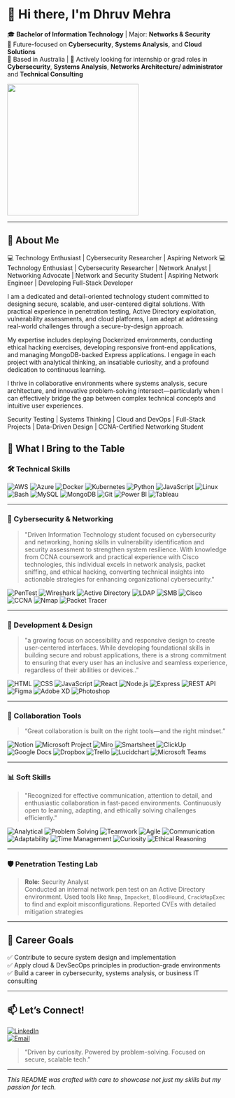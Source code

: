
# 👋 Hi there, I'm **Dhruv Mehra**

🎓 **Bachelor of Information Technology** | Major: **Networks & Security**  
🔐 Future-focused on **Cybersecurity**, **Systems Analysis**, and **Cloud Solutions**  
📍 Based in Australia | 💬 Actively looking for internship or grad roles in **Cybersecurity**, **Systems Analysis**, **Networks Architecture/ administrator** and **Technical Consulting**    

<img src="https://camo.githubusercontent.com/a615ccee1fede08a3322b260a6c9b09fa7c9d76bb410469650b284ebebcaef57/68747470733a2f2f692e70696e696d672e636f6d2f6f726967696e616c732f65382f66342f35332f65386634353334363961336563393765636433353464663436356437333931332e676966" width="300" height="300" />

---

## 🧠 About Me
💻 Technology Enthusiast | Cybersecurity Researcher | Aspiring Network 💻 Technology Enthusiast | Cybersecurity Researcher | Network Analyst | Networking Advocate | Network and Security Student | Aspiring Network Engineer | Developing Full-Stack Developer

I am a dedicated and detail-oriented technology student committed to designing secure, scalable, and user-centered digital solutions. With practical experience in penetration testing, Active Directory exploitation, vulnerability assessments, and cloud platforms, I am adept at addressing real-world challenges through a secure-by-design approach.

My expertise includes deploying Dockerized environments, conducting ethical hacking exercises, developing responsive front-end applications, and managing MongoDB-backed Express applications. I engage in each project with analytical thinking, an insatiable curiosity, and a profound dedication to continuous learning.

I thrive in collaborative environments where systems analysis, secure architecture, and innovative problem-solving intersect—particularly when I can effectively bridge the gap between complex technical concepts and intuitive user experiences.

Security Testing | Systems Thinking | Cloud and DevOps | Full-Stack Projects | Data-Driven Design | CCNA-Certified Networking Student

## 💼 What I Bring to the Table

### 🛠️ Technical Skills

![AWS](https://img.shields.io/badge/AWS-%23FF9900.svg?style=for-the-badge&logo=amazon-aws&logoColor=white)
![Azure](https://img.shields.io/badge/Azure-%230072C6.svg?style=for-the-badge&logo=microsoftazure&logoColor=white)
![Docker](https://img.shields.io/badge/Docker-%230db7ed.svg?style=for-the-badge&logo=docker&logoColor=white)
![Kubernetes](https://img.shields.io/badge/Kubernetes-%23326CE5.svg?style=for-the-badge&logo=kubernetes&logoColor=white)
![Python](https://img.shields.io/badge/Python-%233776AB.svg?style=for-the-badge&logo=python&logoColor=white)
![JavaScript](https://img.shields.io/badge/JavaScript-F7DF1E?style=for-the-badge&logo=javascript&logoColor=black)
![Linux](https://img.shields.io/badge/Linux-FCC624?style=for-the-badge&logo=linux&logoColor=black)
![Bash](https://img.shields.io/badge/Bash-4EAA25?style=for-the-badge&logo=gnu-bash&logoColor=white)
![MySQL](https://img.shields.io/badge/MySQL-4479A1?style=for-the-badge&logo=mysql&logoColor=white)
![MongoDB](https://img.shields.io/badge/MongoDB-47A248?style=for-the-badge&logo=mongodb&logoColor=white)
![Git](https://img.shields.io/badge/Git-F05032?style=for-the-badge&logo=git&logoColor=white)
![Power BI](https://img.shields.io/badge/Power%20BI-F2C811?style=for-the-badge&logo=powerbi&logoColor=black)
![Tableau](https://img.shields.io/badge/Tableau-E97627?style=for-the-badge&logo=tableau&logoColor=white)

---

### 🔐 Cybersecurity & Networking

> "Driven Information Technology student focused on cybersecurity and networking, honing skills in vulnerability identification and security assessment to strengthen system resilience. With knowledge from CCNA coursework and practical experience with Cisco technologies, this individual excels in network analysis, packet sniffing, and ethical hacking, converting technical insights into actionable strategies for enhancing organizational cybersecurity."

![PenTest](https://img.shields.io/badge/Penetration%20Testing-Informational?style=for-the-badge&logo=hackthebox&logoColor=white)
![Wireshark](https://img.shields.io/badge/Wireshark-1679A7?style=for-the-badge&logo=wireshark&logoColor=white)
![Active Directory](https://img.shields.io/badge/Active%20Directory-003366?style=for-the-badge&logo=microsoft&logoColor=white)
![LDAP](https://img.shields.io/badge/LDAP-005C84?style=for-the-badge&logoColor=white)
![SMB](https://img.shields.io/badge/SMB-0078D4?style=for-the-badge&logo=samba&logoColor=white)
![Cisco](https://img.shields.io/badge/Cisco-1BA0D7?style=for-the-badge&logo=cisco&logoColor=white)
![CCNA](https://img.shields.io/badge/CCNA-Certified-green?style=for-the-badge)
![Nmap](https://img.shields.io/badge/Nmap-4CAF50?style=for-the-badge&logo=nmap&logoColor=white)
![Packet Tracer](https://img.shields.io/badge/Cisco%20Packet%20Tracer-0288D1?style=for-the-badge&logo=cisco&logoColor=white)

---

### 🧰 Development & Design

> "a growing focus on accessibility and responsive design to create user-centered interfaces. While developing foundational skills in building secure and robust applications, there is a strong commitment to ensuring that every user has an inclusive and seamless experience, regardless of their abilities or devices.."

![HTML](https://img.shields.io/badge/HTML5-E34F26?style=for-the-badge&logo=html5&logoColor=white)
![CSS](https://img.shields.io/badge/CSS3-1572B6?style=for-the-badge&logo=css3&logoColor=white)
![JavaScript](https://img.shields.io/badge/JavaScript-F7DF1E?style=for-the-badge&logo=javascript&logoColor=black)
![React](https://img.shields.io/badge/React-20232A?style=for-the-badge&logo=react&logoColor=61DAFB)
![Node.js](https://img.shields.io/badge/Node.js-339933?style=for-the-badge&logo=nodedotjs&logoColor=white)
![Express](https://img.shields.io/badge/Express.js-000000?style=for-the-badge&logo=express&logoColor=white)
![REST API](https://img.shields.io/badge/REST%20API-005571?style=for-the-badge&logo=postman&logoColor=white)
![Figma](https://img.shields.io/badge/Figma-F24E1E?style=for-the-badge&logo=figma&logoColor=white)
![Adobe XD](https://img.shields.io/badge/Adobe%20XD-FF61F6?style=for-the-badge&logo=adobe-xd&logoColor=white)
![Photoshop](https://img.shields.io/badge/Adobe%20Photoshop-31A8FF?style=for-the-badge&logo=adobe-photoshop&logoColor=white)

---

### 🤝 Collaboration Tools

> “Great collaboration is built on the right tools—and the right mindset.”

![Notion](https://img.shields.io/badge/Notion-000000?style=for-the-badge&logo=notion&logoColor=white)
![Microsoft Project](https://img.shields.io/badge/Microsoft%20Project-217346?style=for-the-badge&logo=microsoft&logoColor=white)
![Miro](https://img.shields.io/badge/Miro-050038?style=for-the-badge&logo=miro&logoColor=white)
![Smartsheet](https://img.shields.io/badge/Smartsheet-003366?style=for-the-badge&logo=smartsheet&logoColor=white)
![ClickUp](https://img.shields.io/badge/ClickUp-7B68EE?style=for-the-badge&logo=clickup&logoColor=white)
![Google Docs](https://img.shields.io/badge/Google%20Docs-4285F4?style=for-the-badge&logo=google-docs&logoColor=white)
![Dropbox](https://img.shields.io/badge/Dropbox-0061FF?style=for-the-badge&logo=dropbox&logoColor=white)
![Trello](https://img.shields.io/badge/Trello-0052CC?style=for-the-badge&logo=trello&logoColor=white)
![Lucidchart](https://img.shields.io/badge/Lucidchart-F4871E?style=for-the-badge&logo=lucidchart&logoColor=white)
![Microsoft Teams](https://img.shields.io/badge/Microsoft%20Teams-6264A7?style=for-the-badge&logo=microsoft-teams&logoColor=white)

---

### 📊 Soft Skills

> "Recognized for effective communication, attention to detail, and enthusiastic collaboration in fast-paced environments. Continuously open to learning, adapting, and ethically solving challenges efficiently."

![Analytical](https://img.shields.io/badge/Analytical%20Thinking-%23FFC107?style=for-the-badge)
![Problem Solving](https://img.shields.io/badge/Problem%20Solving-%2300C853?style=for-the-badge)
![Teamwork](https://img.shields.io/badge/Team%20Collaboration-%23007BFF?style=for-the-badge)
![Agile](https://img.shields.io/badge/Agile%20Methods-%23F06292?style=for-the-badge)
![Communication](https://img.shields.io/badge/Communication-%23E040FB?style=for-the-badge)
![Adaptability](https://img.shields.io/badge/Adaptability-%23009688?style=for-the-badge)
![Time Management](https://img.shields.io/badge/Time%20Management-%23FF7043?style=for-the-badge)
![Curiosity](https://img.shields.io/badge/Continuous%20Learning-%233F51B5?style=for-the-badge)
![Ethical Reasoning](https://img.shields.io/badge/Ethical%20Reasoning-%238E24AA?style=for-the-badge)

---

### 🛡️ Penetration Testing Lab
> **Role:** Security Analyst  
> Conducted an internal network pen test on an Active Directory environment. Used tools like `Nmap`, `Impacket`, `BloodHound`, `CrackMapExec` to find and exploit misconfigurations. Reported CVEs with detailed mitigation strategies

---

## 🧭 Career Goals
✅ Contribute to secure system design and implementation  
✅ Apply cloud & DevSecOps principles in production-grade environments  
✅ Build a career in cybersecurity, systems analysis, or business IT consulting

---

## 📫 Let’s Connect!

[![LinkedIn](https://img.shields.io/badge/LinkedIn-blue?style=for-the-badge&logo=linkedin&logoColor=white)](https://www.linkedin.com/in/ddhruv-mehra/)  
[![Email](https://img.shields.io/badge/Email-dhruv.work2006@gmail.com-red?style=for-the-badge&logo=gmail&logoColor=white)](mailto:dhruv.work2006@gmail.com)

> “Driven by curiosity. Powered by problem-solving. Focused on secure, scalable tech.”

---

_This README was crafted with care to showcase not just my skills but my passion for tech._
